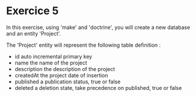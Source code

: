 # Exercice 5

In this exercise, using 'make' and 'doctrine', you will create a new database and an entity 'Project'.

The 'Project' entity will represent the following table definition :
 * id 			auto incremental primary key
 * name			the name of the project
 * description 	the description of the project
 * createdAt	the project date of insertion
 * published	a publication status, true or false
 * deleted		a deletion state, take precedence on published, true or false
